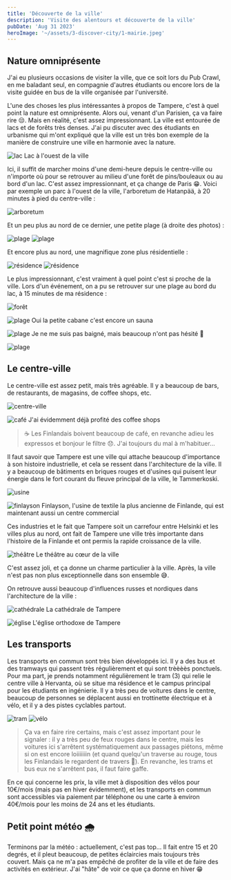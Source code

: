 ```yaml
---
title: 'Découverte de la ville'
description: 'Visite des alentours et découverte de la ville'
pubDate: 'Aug 31 2023'
heroImage: '~/assets/3-discover-city/1-mairie.jpeg'
---
```


## Nature omniprésente

J'ai eu plusieurs occasions de visiter la ville, que ce soit lors du Pub Crawl, en me baladant seul, en compagnie d'autres étudiants ou encore lors de la visite guidée en bus de la ville organisée par l'université.

L'une des choses les plus intéressantes à propos de Tampere, c'est à quel point la nature est omniprésente. Alors oui, venant d'un Parisien, ça va faire rire 😒. Mais en réalité, c'est assez impressionnant. La ville est entourée de lacs et de forêts très denses. J'ai pu discuter avec des étudiants en urbanisme qui m'ont expliqué que la ville est un très bon exemple de la manière de construire une ville en harmonie avec la nature.

![lac](~/assets/3-discover-city/2-lac.jpeg)
<span>Lac à l'ouest de la ville</span>

Ici, il suffit de marcher moins d'une demi-heure depuis le centre-ville ou n'importe où pour se retrouver au milieu d'une forêt de pins/bouleaux ou au bord d'un lac. C'est assez impressionnant, et ça change de Paris 😁. Voici par exemple un parc à l'ouest de la ville, l'arboretum de Hatanpää, à 20 minutes à pied du centre-ville :

![arboretum](~/assets/3-discover-city/3-arboretum.jpeg)

Et un peu plus au nord de ce dernier, une petite plage (à droite des photos) :

![plage](~/assets/3-discover-city/4-plage.jpeg)
![plage](~/assets/3-discover-city/4-plage2.jpeg)

Et encore plus au nord, une magnifique zone plus résidentielle :

![résidence](~/assets/3-discover-city/5-residence.jpeg)
![résidence](~/assets/3-discover-city/5-residence2.jpeg)

Le plus impressionnant, c'est vraiment à quel point c'est si proche de la ville. Lors d'un événement, on a pu se retrouver sur une plage au bord du lac, à 15 minutes de ma résidence :

![forêt](~/assets/3-discover-city/6-foret.jpeg)

![plage](~/assets/3-discover-city/7-plage.jpeg)
<span>Oui la petite cabane c'est encore un sauna</span>

![plage](~/assets/3-discover-city/8-plage.jpeg)
<span>Je ne me suis pas baigné, mais beaucoup n'ont pas hésité 🥶</span>

![plage](~/assets/3-discover-city/17-plage.jpeg)

## Le centre-ville

Le centre-ville est assez petit, mais très agréable. Il y a beaucoup de bars, de restaurants, de magasins, de coffee shops, etc.

![centre-ville](~/assets/3-discover-city/9-centre-ville.jpeg)

![café](~/assets/3-discover-city/10-cafe.jpeg)
<span>J'ai évidemment déjà profité des coffee shops</span>

> ☕️ Les Finlandais boivent beaucoup de café, en revanche adieu les expressos et bonjour le filtre 😞. J'ai toujours du mal à m'habituer...

Il faut savoir que Tampere est une ville qui attache beaucoup d'importance à son histoire industrielle, et cela se ressent dans l'architecture de la ville. Il y a beaucoup de bâtiments en briques rouges et d'usines qui puisent leur énergie dans le fort courant du fleuve principal de la ville, le Tammerkoski.

![usine](~/assets/3-discover-city/11-usine.jpeg)

![finlayson](~/assets/3-discover-city/12-finlayson.jpeg)
<span>
Finlayson, l'usine de textile la plus ancienne de Finlande, qui est
maintenant aussi un centre commercial
</span>

Ces industries et le fait que Tampere soit un carrefour entre Helsinki et les villes plus au nord, ont fait de Tampere une ville très importante dans l'histoire de la Finlande et ont permis la rapide croissance de la ville.

![théâtre](~/assets/3-discover-city/16-theatre.jpeg)
<span>Le théâtre au cœur de la ville</span>

C'est assez joli, et ça donne un charme particulier à la ville. Après, la ville n'est pas non plus exceptionnelle dans son ensemble 😅.

On retrouve aussi beaucoup d'influences russes et nordiques dans l'architecture de la ville :

![cathédrale](~/assets/3-discover-city/13-cathedral.jpeg)
<span>La cathédrale de Tampere</span>

![église](~/assets/3-discover-city/14-eglise.jpeg)
<span>L'église orthodoxe de Tampere</span>

## Les transports

Les transports en commun sont très bien développés ici. Il y a des bus et des tramways qui passent très régulièrement et qui sont trèèèès ponctuels. Pour ma part, je prends notamment régulièrement le tram (3) qui relie le centre ville à Hervanta, où se situe ma résidence et le campus principal pour les étudiants en ingénierie. Il y a très peu de voitures dans le centre, beaucoup de personnes se déplacent aussi en trottinette électrique et à vélo, et il y a des pistes cyclables partout.

![tram](~/assets/3-discover-city/15-tram.jpeg)
![vélo](~/assets/3-discover-city/15-velo.jpeg)

> Ça va en faire rire certains, mais c'est assez important pour le signaler : il y a très peu de feux rouges dans le centre, mais les voitures ici s'arrêtent systématiquement aux passages piétons, même si on est encore loiiiiiiin (et quand quelqu'un traverse au rouge, tous les Finlandais le regardent de travers 😬). En revanche, les trams et bus eux ne s'arrêtent pas, il faut faire gaffe.

En ce qui concerne les prix, la ville met à disposition des vélos pour 10€/mois (mais pas en hiver évidemment), et les transports en commun sont accessibles via paiement par téléphone ou une carte à environ 40€/mois pour les moins de 24 ans et les étudiants.

## Petit point météo 🌧

Terminons par la météo : actuellement, c'est pas top... Il fait entre 15 et 20 degrés, et il pleut beaucoup, de petites éclaircies mais toujours très couvert. Mais ça ne m'a pas empêché de profiter de la ville et de faire des activités en extérieur. J'ai "hâte" de voir ce que ça donne en hiver 😁
